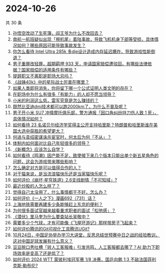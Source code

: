# 2024-10-26

共 30 条

<!-- BEGIN ZHIHUQUESTIONS -->
<!-- 最后更新时间 Sat Oct 26 2024 00:26:43 GMT+0800 (China Standard Time) -->
1. [孙悟空改动了生死簿，阎王爷为什么不改回去？](https://www.zhihu.com/question/619608490)
1. [南航一航班疑似出现「擦机尾」着陆事故，导致飞机机身下部等受损，具体情况如何？哪些原因可能导致事故发生？](https://www.zhihu.com/question/1892204205)
1. [你怎么看待 Intel Ultra 285k 多die设计造成内存延迟爆炸，导致游戏性能倒退？](https://www.zhihu.com/question/1963891687)
1. [男子重罪改轻罪，超期羁押 933 天，申请国家赔偿遭驳回，有哪些法律依据？国家赔偿的适用条件有哪些？](https://www.zhihu.com/question/1992953451)
1. [提辞职又不离职是职场大忌吗？](https://www.zhihu.com/question/1773216336)
1. [《战锤40k》中的星际战士厉害在哪里？](https://www.zhihu.com/question/666728486)
1. [如果人类即将消失，你将留下哪一个公式证明人类文明的存在？](https://www.zhihu.com/question/951806973)
1. [在职场中为什么有很多「有能力」的人却不愿当领导？](https://www.zhihu.com/question/824677170)
1. [小米的利润这么低，雷军究竟是怎么赚钱的？](https://www.zhihu.com/question/276650054)
1. [既然比亚迪dmi技术都可以跑2000km了，为什么不普及呢？](https://www.zhihu.com/question/1342958842)
1. [男子开小米 SU7 冲撞摩托俱乐部，警方通报「因口角纠纷持刀伤人致 1 死」，具体情况如何？](https://www.zhihu.com/question/1967796030)
1. [如何看待 23 名诺贝尔经济学奖得主公开支持哈里斯？特朗普和哈里斯谁在美国大选中获胜的希望更大？](https://www.zhihu.com/question/1925713761)
1. [何进与袁绍密谋诛杀宦官时，何太后为何「不从」？](https://www.zhihu.com/question/34919176)
1. [体制内如何面对比自己年轻很多的领导？](https://www.zhihu.com/question/513859501)
1. [《新概念》应该怎么自学？](https://www.zhihu.com/question/299261953)
1. [如何看待《鸣潮》因产能不足，致使接下来几个版本只能出单个新五星角色的问题，这会为游戏带来哪些影响？](https://www.zhihu.com/question/1890421174)
1. [怎么确定对方是可以值得合作的人？](https://www.zhihu.com/question/977379628)
1. [对于猫来说，是当流浪猫快乐还是当家猫快乐呢？](https://www.zhihu.com/question/1804038372)
1. [如何评价《崩坏·星穹铁道》2.6支线剧情「不可知域」?](https://www.zhihu.com/question/1923819474)
1. [最近炒股的人怎么样了？](https://www.zhihu.com/question/1686841766)
1. [觉得自己太没用了，什么事情都干不好，怎么办？](https://www.zhihu.com/question/1852581586)
1. [如何评价《一人之下》漫画692（731）话？](https://www.zhihu.com/question/815633904)
1. [上海地铁需要再建多少条能够赶上东京的便利？](https://www.zhihu.com/question/490764677)
1. [为何很多面试官越来越看重求职者的面试「松弛感」？](https://www.zhihu.com/question/668860830)
1. [《潜伏》里马奎为什么要查站长吴敬中？](https://www.zhihu.com/question/666479029)
1. [需要多少个气球，才有可能像《飞屋环游记》那样带房子飞起来？](https://www.zhihu.com/question/820741230)
1. [如何评价腾讯的Git可视化工具腾讯UGit?](https://www.zhihu.com/question/826636693)
1. [10月24日，中国足协举办学习大讲堂，反思总结世预赛中日之战的经验教训，这对中国足球发展有什么意义？](https://www.zhihu.com/question/1994263641)
1. [豆豆脱口秀吐槽「转人工客服难」引发共鸣，人工客服都去哪了？AI 助力下职场效率是变高了还是低了？](https://www.zhihu.com/question/1919242979)
1. [如何评价 2024 WTT 蒙彼利埃冠军赛 1/8 决赛，国乒向鹏 1:3 不敌法国菲利克斯·勒布伦?](https://www.zhihu.com/question/1969231276)
<!-- END ZHIHUQUESTIONS -->
